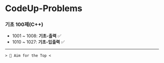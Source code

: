 ﻿# CodeUp-Problems

### 기초 100제(C++) 
+ 1001 ~ 1008: **기초-출력** ✅
+ 1010 ~ 1027: **기초-입출력** ✅

---
```
> 💯 Aim for the Top <
```